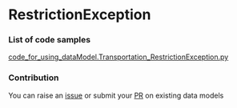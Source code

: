 # RestrictionException

### List of code samples 

<!-- 50-List of code -->

<!-- [code entry](link) -->
[code_for_using_dataModel.Transportation_RestrictionException.py](https://github.com/smart-data-models/dataModel.Transportation/blob/master/RestrictionException/code/code_for_using_dataModel.Transportation_RestrictionException.py)


<!-- /50-List of code -->

### Contribution
You can raise an [issue](https://github.com/smart-data-models/dataModel.Transportation/issues) or submit your [PR](https://github.com/smart-data-models/dataModel.Transportation/pulls) on existing data models
